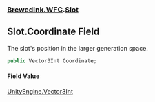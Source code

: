 ### [BrewedInk.WFC](BrewedInk_WFC.md 'BrewedInk.WFC').[Slot](Slot.md 'BrewedInk.WFC.Slot')
## Slot.Coordinate Field
The slot's position in the larger generation space.   
```csharp
public Vector3Int Coordinate;
```
#### Field Value
[UnityEngine.Vector3Int](https://docs.microsoft.com/en-us/dotnet/api/UnityEngine.Vector3Int 'UnityEngine.Vector3Int')
